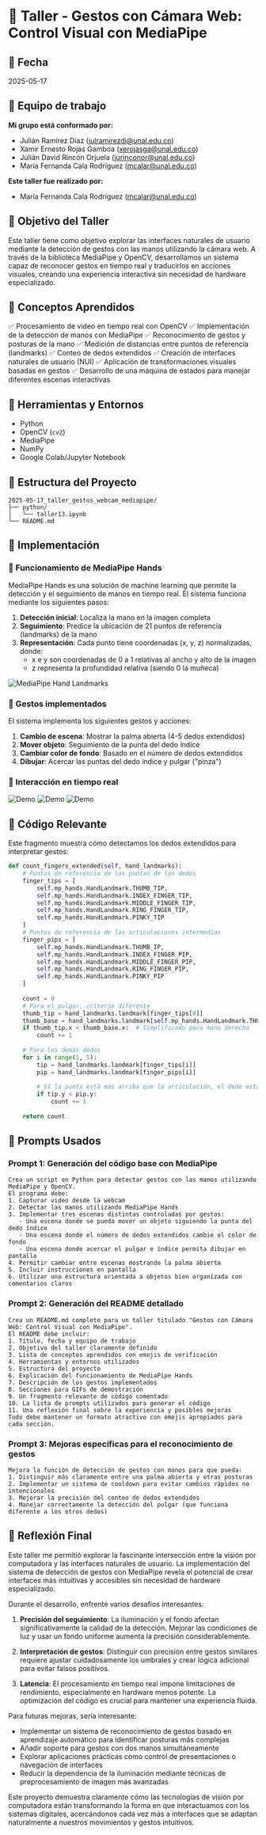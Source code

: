 # 🧪 Taller - Gestos con Cámara Web: Control Visual con MediaPipe

## 📅 Fecha

2025-05-17

## 🌷 Equipo de trabajo

**Mi grupo está conformado por:**

- Julián Ramírez Díaz (julramirezdi@unal.edu.co)
- Xamir Ernesto Rojas Gamboa (xerojasga@unal.edu.co)
- Julián David Rincón Orjuela (jurinconor@unal.edu.co)
- María Fernanda Cala Rodríguez (mcalar@unal.edu.co)

**Este taller fue realizado por:**
- María Fernanda Cala Rodríguez (mcalar@unal.edu.co)

## 🎯 Objetivo del Taller

Este taller tiene como objetivo explorar las interfaces naturales de usuario mediante la detección de gestos con las manos utilizando la cámara web. A través de la biblioteca MediaPipe y OpenCV, desarrollamos un sistema capaz de reconocer gestos en tiempo real y traducirlos en acciones visuales, creando una experiencia interactiva sin necesidad de hardware especializado.

## 🧠 Conceptos Aprendidos

✅ Procesamiento de video en tiempo real con OpenCV
✅ Implementación de la detección de manos con MediaPipe
✅ Reconocimiento de gestos y posturas de la mano
✅ Medición de distancias entre puntos de referencia (landmarks)
✅ Conteo de dedos extendidos
✅ Creación de interfaces naturales de usuario (NUI)
✅ Aplicación de transformaciones visuales basadas en gestos
✅ Desarrollo de una máquina de estados para manejar diferentes escenas interactivas

## 🔧 Herramientas y Entornos

- Python
- OpenCV (`cv2`)
- MediaPipe
- NumPy
- Google Colab/Jupyter Notebook

## 📁 Estructura del Proyecto

```
2025-05-17_taller_gestos_webcam_mediapipe/
├── python/
│   └── taller13.ipynb
└── README.md
```

## 🧪 Implementación

### 🔹 Funcionamiento de MediaPipe Hands

MediaPipe Hands es una solución de machine learning que permite la detección y el seguimiento de manos en tiempo real. El sistema funciona mediante los siguientes pasos:

1. **Detección inicial**: Localiza la mano en la imagen completa
2. **Seguimiento**: Predice la ubicación de 21 puntos de referencia (landmarks) de la mano
3. **Representación**: Cada punto tiene coordenadas (x, y, z) normalizadas, donde:
   - x e y son coordenadas de 0 a 1 relativas al ancho y alto de la imagen
   - z representa la profundidad relativa (siendo 0 la muñeca)

![MediaPipe Hand Landmarks](https://mediapipe.dev/images/mobile/hand_landmarks.png)

### 🔹 Gestos implementados

El sistema implementa los siguientes gestos y acciones:

1. **Cambio de escena**: Mostrar la palma abierta (4-5 dedos extendidos)
2. **Mover objeto**: Seguimiento de la punta del dedo índice
3. **Cambiar color de fondo**: Basado en el número de dedos extendidos
4. **Dibujar**: Acercar las puntas del dedo índice y pulgar ("pinza")

### 🔹 Interacción en tiempo real

![Demo](demo3.gif)
![Demo](demo2.gif)
![Demo](demo1.gif)


## 🔹 Código Relevante

Este fragmento muestra cómo detectamos los dedos extendidos para interpretar gestos:

```python
def count_fingers_extended(self, hand_landmarks):
    # Puntos de referencia de las puntas de los dedos
    finger_tips = [
        self.mp_hands.HandLandmark.THUMB_TIP,
        self.mp_hands.HandLandmark.INDEX_FINGER_TIP,
        self.mp_hands.HandLandmark.MIDDLE_FINGER_TIP,
        self.mp_hands.HandLandmark.RING_FINGER_TIP,
        self.mp_hands.HandLandmark.PINKY_TIP
    ]
    # Puntos de referencia de las articulaciones intermedias
    finger_pips = [
        self.mp_hands.HandLandmark.THUMB_IP,
        self.mp_hands.HandLandmark.INDEX_FINGER_PIP,
        self.mp_hands.HandLandmark.MIDDLE_FINGER_PIP,
        self.mp_hands.HandLandmark.RING_FINGER_PIP,
        self.mp_hands.HandLandmark.PINKY_PIP
    ]
    
    count = 0
    # Para el pulgar, criterio diferente
    thumb_tip = hand_landmarks.landmark[finger_tips[0]]
    thumb_base = hand_landmarks.landmark[self.mp_hands.HandLandmark.THUMB_CMC]
    if thumb_tip.x < thumb_base.x:  # Simplificado para mano derecha
        count += 1
    
    # Para los demás dedos
    for i in range(1, 5):
        tip = hand_landmarks.landmark[finger_tips[i]]
        pip = hand_landmarks.landmark[finger_pips[i]]
        
        # Si la punta está más arriba que la articulación, el dedo está extendido
        if tip.y < pip.y:
            count += 1
            
    return count
```

## 🧩 Prompts Usados

### Prompt 1: Generación del código base con MediaPipe

```
Crea un script en Python para detectar gestos con las manos utilizando MediaPipe y OpenCV. 
El programa debe:
1. Capturar video desde la webcam
2. Detectar las manos utilizando MediaPipe Hands
3. Implementar tres escenas distintas controladas por gestos:
   - Una escena donde se pueda mover un objeto siguiendo la punta del dedo índice
   - Una escena donde el número de dedos extendidos cambie el color de fondo
   - Una escena donde acercar el pulgar e índice permita dibujar en pantalla
4. Permitir cambiar entre escenas mostrando la palma abierta
5. Incluir instrucciones en pantalla
6. Utilizar una estructura orientada a objetos bien organizada con comentarios claros
```

### Prompt 2: Generación del README detallado

```
Crea un README.md completo para un taller titulado "Gestos con Cámara Web: Control Visual con MediaPipe". 
El README debe incluir:
1. Título, fecha y equipo de trabajo
2. Objetivo del taller claramente definido
3. Lista de conceptos aprendidos con emojis de verificación
4. Herramientas y entornos utilizados
5. Estructura del proyecto
6. Explicación del funcionamiento de MediaPipe Hands
7. Descripción de los gestos implementados
8. Secciones para GIFs de demostración
9. Un fragmento relevante de código comentado
10. La lista de prompts utilizados para generar el código
11. Una reflexión final sobre la experiencia y posibles mejoras
Todo debe mantener un formato atractivo con emojis apropiados para cada sección.
```

### Prompt 3: Mejoras específicas para el reconocimiento de gestos

```
Mejora la función de detección de gestos con manos para que pueda:
1. Distinguir más claramente entre una palma abierta y otras posturas
2. Implementar un sistema de cooldown para evitar cambios rápidos no intencionales
3. Mejorar la precisión del conteo de dedos extendidos
4. Manejar correctamente la detección del pulgar (que funciona diferente a los otros dedos)
```

## 💬 Reflexión Final

Este taller me permitió explorar la fascinante intersección entre la visión por computadora y las interfaces naturales de usuario. La implementación del sistema de detección de gestos con MediaPipe revela el potencial de crear interfaces más intuitivas y accesibles sin necesidad de hardware especializado.

Durante el desarrollo, enfrenté varios desafíos interesantes:

1. **Precisión del seguimiento**: La iluminación y el fondo afectan significativamente la calidad de la detección. Mejorar las condiciones de luz y usar un fondo uniforme aumenta la precisión considerablemente.

2. **Interpretación de gestos**: Distinguir con precisión entre gestos similares requiere ajustar cuidadosamente los umbrales y crear lógica adicional para evitar falsos positivos.

3. **Latencia**: El procesamiento en tiempo real impone limitaciones de rendimiento, especialmente en hardware menos potente. La optimización del código es crucial para mantener una experiencia fluida.

Para futuras mejoras, sería interesante:

- Implementar un sistema de reconocimiento de gestos basado en aprendizaje automático para identificar posturas más complejas
- Añadir soporte para gestos con dos manos simultáneamente
- Explorar aplicaciones prácticas como control de presentaciones o navegación de interfaces
- Reducir la dependencia de la iluminación mediante técnicas de preprocesamiento de imagen más avanzadas

Este proyecto demuestra claramente cómo las tecnologías de visión por computadora están transformando la forma en que interactuamos con los sistemas digitales, acercándonos cada vez más a interfaces que se adaptan naturalmente a nuestros movimientos y gestos intuitivos.